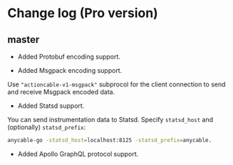 # Change log (Pro version)

## master

- Added Protobuf encoding support.

- Added Msgpack encoding support.

Use `"actioncable-v1-msgpack"` subprocol for the client connection to send and receive Msgpack encoded
data.

- Added Statsd support.

You can send instrumentation data to Statsd.
Specify `statsd_host` and (optionally) `statsd_prefix`:

```sh
anycable-go -statsd_host=localhost:8125 -statsd_prefix=anycable.
```

- Added Apollo GraphQL protocol support.
